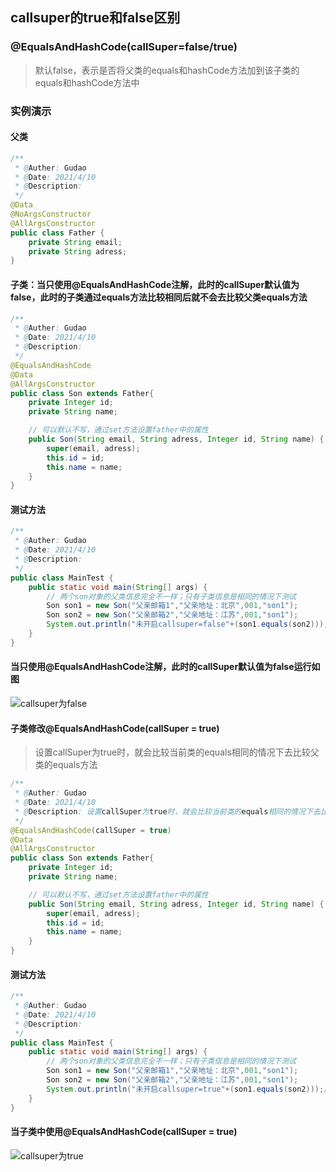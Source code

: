 ## callsuper的true和false区别

### @EqualsAndHashCode(callSuper=false/true)
> 默认false，表示是否将父类的equals和hashCode方法加到该子类的equals和hashCode方法中

### 实例演示
#### 父类
```java
/**
 * @Auther: Gudao
 * @Date: 2021/4/10
 * @Description:
 */
@Data
@NoArgsConstructor
@AllArgsConstructor
public class Father {
    private String email;
    private String adress;
}
```
#### 子类：当只使用@EqualsAndHashCode注解，此时的callSuper默认值为false，此时的子类通过equals方法比较相同后就不会去比较父类equals方法
```java
/**
 * @Auther: Gudao
 * @Date: 2021/4/10
 * @Description:
 */
@EqualsAndHashCode
@Data
@AllArgsConstructor
public class Son extends Father{
    private Integer id;
    private String name;

    // 可以默认不写，通过set方法设置father中的属性
    public Son(String email, String adress, Integer id, String name) {
        super(email, adress);
        this.id = id;
        this.name = name;
    }
}
```
#### 测试方法
```java
/**
 * @Auther: Gudao
 * @Date: 2021/4/10
 * @Description:
 */
public class MainTest {
    public static void main(String[] args) {
        // 两个son对象的父类信息完全不一样；只有子类信息是相同的情况下测试
        Son son1 = new Son("父亲邮箱1","父亲地址：北京",001,"son1");
        Son son2 = new Son("父亲邮箱2","父亲地址：江苏",001,"son1");
        System.out.println("未开启callsuper=false"+(son1.equals(son2)));// true
    }
}
```
#### 当只使用@EqualsAndHashCode注解，此时的callSuper默认值为false运行如图
![callsuper为false](../resource/lombok/lombok-callsuper为false.png)

#### 子类修改@EqualsAndHashCode(callSuper = true)
> 设置callSuper为true时，就会比较当前类的equals相同的情况下去比较父类的equals方法
```java
/**
 * @Auther: Gudao
 * @Date: 2021/4/10
 * @Description: 设置callSuper为true时，就会比较当前类的equals相同的情况下去比较父类的equals方法
 */
@EqualsAndHashCode(callSuper = true)
@Data
@AllArgsConstructor
public class Son extends Father{
    private Integer id;
    private String name;

    // 可以默认不写，通过set方法设置father中的属性
    public Son(String email, String adress, Integer id, String name) {
        super(email, adress);
        this.id = id;
        this.name = name;
    }
}
```
#### 测试方法
```java
/**
 * @Auther: Gudao
 * @Date: 2021/4/10
 * @Description:
 */
public class MainTest {
    public static void main(String[] args) {
        // 两个son对象的父类信息完全不一样；只有子类信息是相同的情况下测试
        Son son1 = new Son("父亲邮箱1","父亲地址：北京",001,"son1");
        Son son2 = new Son("父亲邮箱2","父亲地址：江苏",001,"son1");
        System.out.println("未开启callsuper=true"+(son1.equals(son2)));// false
    }
}
```
#### 当子类中使用@EqualsAndHashCode(callSuper = true)
![callsuper为true](../resource/lombok/lombok-callsuper为true.png)